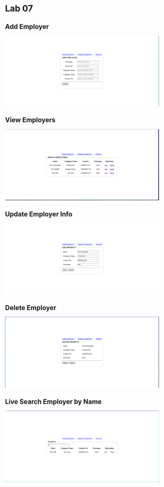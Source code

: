 # Lab 07

## Add Employer
<p align="center">
    <img src="assets/add.png" alt="Add Employer">
</p>

## View Employers
<p align="center">
    <img src="assets/view.png" alt="View Employers">
</p>

## Update Employer Info
<p align="center">
    <img src="assets/update.png" alt="Update Employer Info">
</p>

## Delete Employer
<p align="center">
    <img src="assets/delete.png" alt="Delete Employer">
</p>

## Live Search Employer by Name
<p align="center">
    <img src="assets/search.png" alt="Live Search Employer by Name">
</p>
